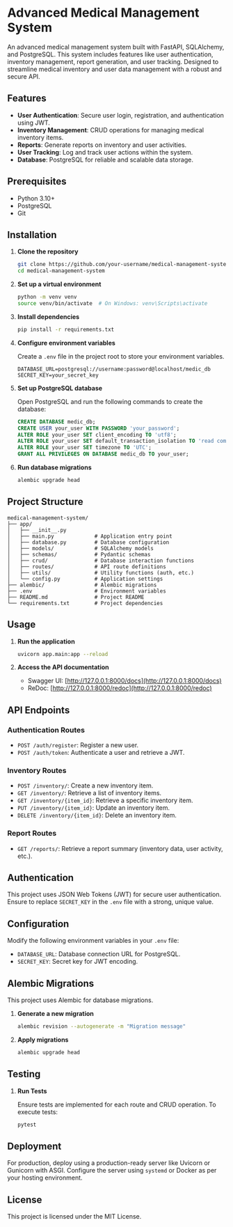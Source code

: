 # Advanced Medical Management System

An advanced medical management system built with FastAPI, SQLAlchemy, and PostgreSQL. This system includes features like user authentication, inventory management, report generation, and user tracking. Designed to streamline medical inventory and user data management with a robust and secure API.

## Features

- **User Authentication**: Secure user login, registration, and authentication using JWT.
- **Inventory Management**: CRUD operations for managing medical inventory items.
- **Reports**: Generate reports on inventory and user activities.
- **User Tracking**: Log and track user actions within the system.
- **Database**: PostgreSQL for reliable and scalable data storage.

## Prerequisites

- Python 3.10+
- PostgreSQL
- Git

## Installation

1. **Clone the repository**

   ```bash
   git clone https://github.com/your-username/medical-management-system.git
   cd medical-management-system
   ```

2. **Set up a virtual environment**

   ```bash
   python -m venv venv
   source venv/bin/activate  # On Windows: venv\Scripts\activate
   ```

3. **Install dependencies**

   ```bash
   pip install -r requirements.txt
   ```

4. **Configure environment variables**

   Create a `.env` file in the project root to store your environment variables.

   ```env
   DATABASE_URL=postgresql://username:password@localhost/medic_db
   SECRET_KEY=your_secret_key
   ```

5. **Set up PostgreSQL database**

   Open PostgreSQL and run the following commands to create the database:

   ```sql
   CREATE DATABASE medic_db;
   CREATE USER your_user WITH PASSWORD 'your_password';
   ALTER ROLE your_user SET client_encoding TO 'utf8';
   ALTER ROLE your_user SET default_transaction_isolation TO 'read committed';
   ALTER ROLE your_user SET timezone TO 'UTC';
   GRANT ALL PRIVILEGES ON DATABASE medic_db TO your_user;
   ```

6. **Run database migrations**

   ```bash
   alembic upgrade head
   ```

## Project Structure

```plaintext
medical-management-system/
├── app/
│   ├── __init__.py
│   ├── main.py             # Application entry point
│   ├── database.py         # Database configuration
│   ├── models/             # SQLAlchemy models
│   ├── schemas/            # Pydantic schemas
│   ├── crud/               # Database interaction functions
│   ├── routes/             # API route definitions
│   ├── utils/              # Utility functions (auth, etc.)
│   └── config.py           # Application settings
├── alembic/                # Alembic migrations
├── .env                    # Environment variables
├── README.md               # Project README
└── requirements.txt        # Project dependencies
```

## Usage

1. **Run the application**

   ```bash
   uvicorn app.main:app --reload
   ```

2. **Access the API documentation**

   - Swagger UI: [http://127.0.0.1:8000/docs](http://127.0.0.1:8000/docs)
   - ReDoc: [http://127.0.0.1:8000/redoc](http://127.0.0.1:8000/redoc)

## API Endpoints

### Authentication Routes

- `POST /auth/register`: Register a new user.
- `POST /auth/token`: Authenticate a user and retrieve a JWT.

### Inventory Routes

- `POST /inventory/`: Create a new inventory item.
- `GET /inventory/`: Retrieve a list of inventory items.
- `GET /inventory/{item_id}`: Retrieve a specific inventory item.
- `PUT /inventory/{item_id}`: Update an inventory item.
- `DELETE /inventory/{item_id}`: Delete an inventory item.

### Report Routes

- `GET /reports/`: Retrieve a report summary (inventory data, user activity, etc.).

## Authentication

This project uses JSON Web Tokens (JWT) for secure user authentication. Ensure to replace `SECRET_KEY` in the `.env` file with a strong, unique value.

## Configuration

Modify the following environment variables in your `.env` file:

- `DATABASE_URL`: Database connection URL for PostgreSQL.
- `SECRET_KEY`: Secret key for JWT encoding.

## Alembic Migrations

This project uses Alembic for database migrations.

1. **Generate a new migration**

   ```bash
   alembic revision --autogenerate -m "Migration message"
   ```

2. **Apply migrations**

   ```bash
   alembic upgrade head
   ```

## Testing

1. **Run Tests**

   Ensure tests are implemented for each route and CRUD operation. To execute tests:

   ```bash
   pytest
   ```

## Deployment

For production, deploy using a production-ready server like Uvicorn or Gunicorn with ASGI. Configure the server using `systemd` or Docker as per your hosting environment.

## License

This project is licensed under the MIT License.


